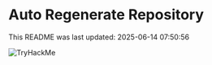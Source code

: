 # Auto Regenerate Repository

This README was last updated: 2025-06-14 07:50:56

 ![TryHackMe](https://tryhackme.com/badge/533634)